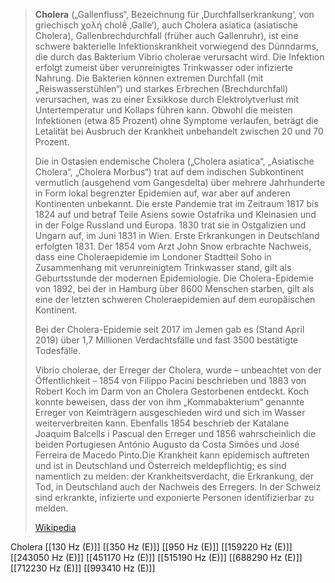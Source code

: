 > **Cholera** („Gallenfluss“, Bezeichnung für ‚Durchfallserkrankung‘, von griechisch χολή cholḗ ‚Galle‘), auch Cholera asiatica (asiatische Cholera), Gallenbrechdurchfall (früher auch Gallenruhr), ist eine schwere bakterielle Infektionskrankheit vorwiegend des Dünndarms, die durch das Bakterium Vibrio cholerae verursacht wird. Die Infektion erfolgt zumeist über verunreinigtes Trinkwasser oder infizierte Nahrung. Die Bakterien können extremen Durchfall (mit „Reiswasserstühlen“) und starkes Erbrechen (Brechdurchfall) verursachen, was zu einer Exsikkose durch Elektrolytverlust mit Untertemperatur und Kollaps führen kann. Obwohl die meisten Infektionen (etwa 85 Prozent) ohne Symptome verlaufen, beträgt die Letalität bei Ausbruch der Krankheit unbehandelt zwischen 20 und 70 Prozent.
>
> Die in Ostasien endemische Cholera („Cholera asiatica“, „Asiatische Cholera“, „Cholera Morbus“) trat auf dem indischen Subkontinent vermutlich (ausgehend vom Gangesdelta) über mehrere Jahrhunderte in Form lokal begrenzter Epidemien auf, war aber auf anderen Kontinenten unbekannt. Die erste Pandemie trat im Zeitraum 1817 bis 1824 auf und betraf Teile Asiens sowie Ostafrika und Kleinasien und in der Folge Russland und Europa. 1830 trat sie in Ostgalizien und Ungarn auf, im Juni 1831 in Wien. Erste Erkrankungen in Deutschland erfolgten 1831. Der 1854 vom Arzt John Snow erbrachte Nachweis, dass eine Choleraepidemie im Londoner Stadtteil Soho in Zusammenhang mit verunreinigtem Trinkwasser stand, gilt als Geburtsstunde der modernen Epidemiologie. Die Cholera-Epidemie von 1892, bei der in Hamburg über 8600 Menschen starben, gilt als eine der letzten schweren Choleraepidemien auf dem europäischen Kontinent.
>
> Bei der Cholera-Epidemie seit 2017 im Jemen gab es (Stand April 2019) über 1,7 Millionen Verdachtsfälle und fast 3500 bestätigte Todesfälle.
>
> Vibrio cholerae, der Erreger der Cholera, wurde – unbeachtet von der Öffentlichkeit – 1854 von Filippo Pacini beschrieben und 1883 von Robert Koch im Darm von an Cholera Gestorbenen entdeckt. Koch konnte beweisen, dass der von ihm „Kommabakterium“ genannte Erreger von Keimträgern ausgeschieden wird und sich im Wasser weiterverbreiten kann. Ebenfalls 1854 beschrieb der Katalane Joaquim Balcells i Pascual den Erreger und 1856 wahrscheinlich die beiden Portugiesen António Augusto da Costa Simões und José Ferreira de Macedo Pinto.Die Krankheit kann epidemisch auftreten und ist in Deutschland und Österreich meldepflichtig; es sind namentlich zu melden: der Krankheitsverdacht, die Erkrankung, der Tod, in Deutschland auch der Nachweis des Erregers. In der Schweiz sind erkrankte, infizierte und exponierte Personen identifizierbar zu melden.
>
> [Wikipedia](https://de.wikipedia.org/wiki/Cholera)

Cholera
[[130 Hz (E)]]
[[350 Hz (E)]]
[[950 Hz (E)]]
[[159220 Hz (E)]]
[[243050 Hz (E)]]
[[451170 Hz (E)]]
[[515190 Hz (E)]]
[[688290 Hz (E)]]
[[712230 Hz (E)]]
[[993410 Hz (E)]]